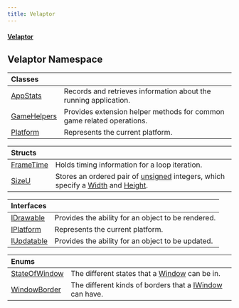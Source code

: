```yaml
---
title: Velaptor
---
```


#### [Velaptor](Namespaces.md 'Velaptor Namespaces')

## Velaptor Namespace

| Classes | |
| :--- | :--- |
| [AppStats](Velaptor.AppStats.md 'Velaptor.AppStats') | Records and retrieves information about the running application. |
| [GameHelpers](Velaptor.GameHelpers.md 'Velaptor.GameHelpers') | Provides extension helper methods for common game related operations. |
| [Platform](Velaptor.Platform.md 'Velaptor.Platform') | Represents the current platform. |

| Structs | |
| :--- | :--- |
| [FrameTime](Velaptor.FrameTime.md 'Velaptor.FrameTime') | Holds timing information for a loop iteration. |
| [SizeU](Velaptor.SizeU.md 'Velaptor.SizeU') | Stores an ordered pair of [unsigned](https://docs.microsoft.com/en-us/dotnet/csharp/language-reference/keywords/unsigned 'https://docs.microsoft.com/en-us/dotnet/csharp/language-reference/keywords/unsigned') integers, which specify a [Width](Velaptor.SizeU.md#Velaptor.SizeU.Width 'Velaptor.SizeU.Width') and [Height](Velaptor.SizeU.md#Velaptor.SizeU.Height 'Velaptor.SizeU.Height'). |

| Interfaces | |
| :--- | :--- |
| [IDrawable](Velaptor.IDrawable.md 'Velaptor.IDrawable') | Provides the ability for an object to be rendered. |
| [IPlatform](Velaptor.IPlatform.md 'Velaptor.IPlatform') | Represents the current platform. |
| [IUpdatable](Velaptor.IUpdatable.md 'Velaptor.IUpdatable') | Provides the ability for an object to be updated. |

| Enums | |
| :--- | :--- |
| [StateOfWindow](Velaptor.StateOfWindow.md 'Velaptor.StateOfWindow') | The different states that a [Window](Velaptor.UI.Window.md 'Velaptor.UI.Window') can be in. |
| [WindowBorder](Velaptor.WindowBorder.md 'Velaptor.WindowBorder') | The different kinds of borders that a [IWindow](Velaptor.UI.IWindow.md 'Velaptor.UI.IWindow') can have. |
